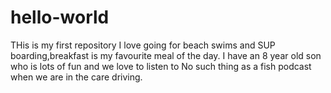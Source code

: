 # hello-world
THis is my first repository
I love going for beach swims and SUP boarding,breakfast is my favourite meal of the day. I have an 8 year old son who is lots of fun and we love to listen to No such thing as a fish podcast when we are in the care driving. 
